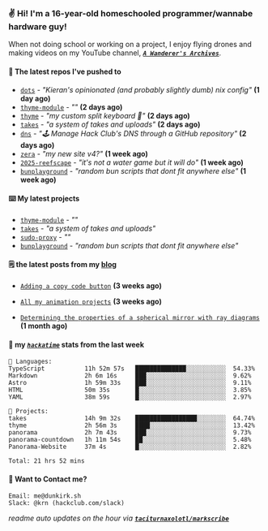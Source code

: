 ### ✌️ Hi! I'm a 16-year-old homeschooled programmer/wannabe hardware guy!

When not doing school or working on a project, I enjoy flying drones and making videos on my YouTube channel, [**_`A Wanderer's Archives`_**](https://youtube.com/@wanderer.archives).

#### 👷 The latest repos I've pushed to

- [`dots`](https://github.com/taciturnaxolotl/dots) - _"Kieran's opinionated (and probably slightly dumb) nix config"_ **(1 day ago)**
- [`thyme-module`](https://github.com/taciturnaxolotl/thyme-module) - _""_ **(2 days ago)**
- [`thyme`](https://github.com/taciturnaxolotl/thyme) - _"my custom split keyboard 🫶"_ **(2 days ago)**
- [`takes`](https://github.com/taciturnaxolotl/takes) - _"a system of takes and uploads"_ **(2 days ago)**
- [`dns`](https://github.com/hackclub/dns) - _"🕹 Manage Hack Club's DNS through a GitHub repository"_ **(2 days ago)**
- [`zera`](https://github.com/taciturnaxolotl/zera) - _"my new site v4?"_ **(1 week ago)**
- [`2025-reefscape`](https://github.com/df1317/2025-reefscape) - _"it's not a water game but it will do"_ **(1 week ago)**
- [`bunplayground`](https://github.com/taciturnaxolotl/bunplayground) - _"random bun scripts that dont fit anywhere else"_ **(1 week ago)**

#### ⌨️ My latest projects

- [`thyme-module`](https://github.com/taciturnaxolotl/thyme-module) - _""_
- [`takes`](https://github.com/taciturnaxolotl/takes) - _"a system of takes and uploads"_
- [`sudo-proxy`](https://github.com/taciturnaxolotl/sudo-proxy) - _""_
- [`bunplayground`](https://github.com/taciturnaxolotl/bunplayground) - _"random bun scripts that dont fit anywhere else"_

#### 🗒️ the latest posts from my [blog](https://dunkirk.sh)

- [`Adding a copy code button`](https://dunkirk.sh/blog/adding-a-copy-button/) **(3 weeks ago)**

- [`All my animation projects`](https://dunkirk.sh/blog/my-animations/) **(3 weeks ago)**

- [`Determining the properties of a spherical mirror with ray diagrams`](https://dunkirk.sh/blog/spherical-ray-diagrams/) **(1 month ago)**



#### 📡 my [_`hackatime`_](https://waka.hackclub.com) stats from the last week

```text
💾 Languages:
TypeScript           11h 52m 57s   ██████████████░░░░░░░░░░░  54.33%
Markdown             2h 6m 16s     ███░░░░░░░░░░░░░░░░░░░░░░  9.62%
Astro                1h 59m 33s    ███░░░░░░░░░░░░░░░░░░░░░░  9.11%
HTML                 50m 35s       █░░░░░░░░░░░░░░░░░░░░░░░░  3.85%
YAML                 38m 59s       █░░░░░░░░░░░░░░░░░░░░░░░░  2.97%

💼 Projects:
takes                14h 9m 32s    █████████████████░░░░░░░░  64.74%
thyme                2h 56m 3s     ████░░░░░░░░░░░░░░░░░░░░░  13.42%
panorama             2h 7m 43s     ███░░░░░░░░░░░░░░░░░░░░░░  9.73%
panorama-countdown   1h 11m 54s    ██░░░░░░░░░░░░░░░░░░░░░░░  5.48%
Panorama-Website     37m 4s        █░░░░░░░░░░░░░░░░░░░░░░░░  2.82%

Total: 21 hrs 52 mins
```

#### 📮 Want to Contact me?

```text
Email: me@dunkirk.sh
Slack: @krn (hackclub.com/slack)
```

_readme auto updates on the hour via [**`taciturnaxolotl/markscribe`**](https://github.com/taciturnaxolotl/markscribe)_
